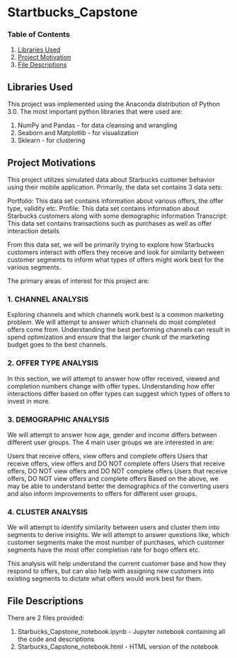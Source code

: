 # Startbucks_Capstone

### Table of Contents

1. [Libraries Used](#libraries)
2. [Project Motivation](#motivation)
3. [File Descriptions](#files)

## Libraries Used <a name="libraries"></a>

This project was implemented using the Anaconda distribution of Python 3.0. The most important python libraries that were used are:

1. NumPy and Pandas - for data cleansing and wrangling
2. Seaborn and Matplotlib - for visualization
3. Sklearn - for clustering 

## Project Motivations<a name="motivation"></a>

This project utilizes simulated data about Starbucks customer behavior using their mobile application. Primarily, the data set contains 3 data sets:

Portfolio: This data set contains information about various offers, the offer type, validity etc.
Profile: This data set contains information about Starbucks customers along with some demographic information
Transcript: This data set contains transactions such as purchases as well as offer interaction details

From this data set, we will be primarily trying to explore how Starbucks customers interact with offers they receive and look for similarity between customer segments to inform what types of offers might work best for the various segments.

The primary areas of interest for this project are:

### 1. CHANNEL ANALYSIS
Exploring channels and which channels work best is a common marketing problem. We will attempt to answer which channels do most completed offers come from. Understanding the best performing channels can result in spend optimization and ensure that the larger chunk of the marketing budget goes to the best channels.

### 2. OFFER TYPE ANALYSIS
In this section, we will attempt to answer how offer received, viewed and completion numbers change with offer types. Understanding how offer interactions differ based on offer types can suggest which types of offers to invest in more.

### 3. DEMOGRAPHIC ANALYSIS
We will attempt to answer how age, gender and income differs between different user groups. The 4 main user groups we are interested in are:

Users that receive offers, view offers and complete offers
Users that receive offers, view offers and DO NOT complete offers
Users that receive offers, DO NOT view offers and DO NOT complete offers
Users that receive offers, DO NOT view offers and complete offers
Based on the above, we may be able to understand better the demographics of the converting users and also inform improvements to offers for different user groups.

### 4. CLUSTER ANALYSIS
We will attempt to identify similarity between users and cluster them into segments to derive insights. We will attempt to answer questions like, which customer segments make the most number of purchases, which customer segments have the most offer completion rate for bogo offers etc.

This analysis will help understand the current customer base and how they respond to offers, but can also help with assigning new customers into existing segments to dictate what offers would work best for them.


## File Descriptions <a name="files"></a>

There are 2 files provided:

1. Starbucks_Capstone_notebook.ipynb - Jupyter notebook containing all the code and descriptions
2. Starbucks_Capstone_notebook.html - HTML version of the notebook 

